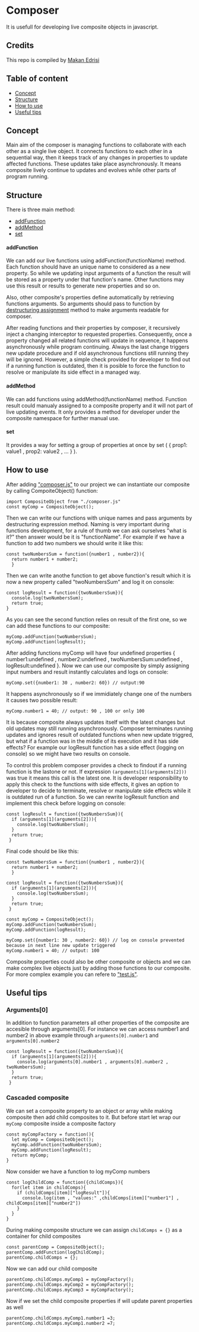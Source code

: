 Composer
==========
It is usefull for developing live composite objects in javascript. 

## Credits

This repo is compiled by [Makan Edrisi](https://github.com/makannew)

## Table of content
- [Concept](https://github.com/makannew/Composer/blob/master/README.md#concept)
- [Structure](https://github.com/makannew/Composer/blob/master/README.md#Structure)
- [How to use](https://github.com/makannew/Composer/blob/master/README.md#How-to-use)
- [Useful tips](https://github.com/makannew/Composer/blob/master/README.md#Useful-tips)

## Concept

Main aim of the composer is managing functions to collaborate with each other as a single live object. It connects functions to each other in a sequential way, then it keeps track of any changes in properties to update affected functions. These updates take place asynchronously. It means composite lively continue to updates and evolves while other parts of program running.

## Structure

There is three main method:

- [addFunction](https://github.com/makannew/Composer/blob/master/README.md#addfunction)
- [addMethod](https://github.com/makannew/Composer/blob/master/README.md#addmethod)
- [set](https://github.com/makannew/Composer/blob/master/README.md#set)

#### addFunction

We can add our live functions using addFunction(functionName) method. Each function should have an unique name to considered as a new property. So while we updating input arguments of a function the result will be stored as a property under that function's name. Other functions may use this result or results to generate new properties and so on.

Also, other composite's properties define automatically by retrieving functions arguments. So arguments should pass to function by [destructuring assignment](https://developer.mozilla.org/en-US/docs/Web/JavaScript/Reference/Operators/Destructuring_assignment) method to make arguments readable for composer.

After reading functions and their properties by composer, it recursively inject a changing interceptor to requested properties. Consequently, once a property changed all related functions will update in sequence, it happens asynchronously while program continuing. Always the last change triggers new update procedure and if old asynchronous functions still running they will be ignored. However, a simple check provided for developer to find out if a running function is outdated, then it is posible to force the function to resolve or manipulate its side effect in a managed way.

#### addMethod

We can add functions using addMethod(functionName) method. Function result could manualy assigned to a composite property and it will not part of live updating events. It only provides a method for developer under the composite namespace for further manual use.

#### set

It provides a way for setting a group of properties at once by set ( { prop1: value1 , prop2: value2 , ... } ).

## How to use

After adding ["composer.js"](composer.js) to our project we can instantiate our composite by calling CompoiteObject() function:
```
import CompositeObject from "./composer.js"
const myComp = CompositeObject();
```
Then we can write our functions with unique names and pass arguments by destructuring expression method. Naming is very important during functions development, for a rule of thumb we can ask ourselves "what is it?" then answer would be it is "functionName".
For example if we have a function to add two numbers we should write it like this:
```
const twoNumbersSum = function({number1 , number2}){
  return number1 + number2;
  }
```
Then we can write anothe function to get above function's result which it is now a new property called "twoNumbersSum" and log it on console:
```
const logResult = function({twoNumbersSum}){
  console.log(twoNumbersSum);
  return true;
}
```
As you can see the second function relies on result of the first one, so we can add these functions to our composite:
```
myComp.addFunction(twoNumbersSum);
myComp.addFunction(logResult);
```
After adding functions myComp will have four undefined properties { number1:undefined , number2:undefined , twoNumbersSum:undefined , logResult:undefined }.
Now we can use our composite by simply assigning input numbers and result instantly calculates and logs on console:
```
myComp.set({number1: 30 , number2: 60}) // output:90
```
It happens asynchronously so if we immidiately change one of the numbers it causes two possible result:
```
myComp.number1 = 40; // output: 90 , 100 or only 100
```
It is because composite always updates itself with the latest changes but old updates may still running asynchronously. Composer terminates running updates and ignores result of outdated functions when new update triggred, but what if a function was in the middle of its execution and it has side effects? For example our logResult function has a side effect (logging on console) so we might have two results on console. 

To control this problem composer provides a check to findout if a running function is the lastone or not. If expression `(arguments[1](arguments[2]))` was true it means this call is the latest one.  It is developer responsibility to apply this check to the functions with side effects, it gives an option to developer to decide to terminate, resolve or manipulate side effects while it is outdated run of a function. So we can rewrite logResult function and implement this check before logging on console:
```
const logResult = function({twoNumbersSum}){
  if (arguments[1](arguments[2])){
    console.log(twoNumbersSum);
  }
  return true;
 }
```
Final code should be like this:
```
const twoNumbersSum = function({number1 , number2}){
  return number1 + number2;
  }
  
const logResult = function({twoNumbersSum}){
  if (arguments[1](arguments[2])){
    console.log(twoNumbersSum);
  }
  return true;
 }
 
const myComp = CompositeObject();
myComp.addFunction(twoNumbersSum);
myComp.addFunction(logResult);

myComp.set({number1: 30 , number2: 60}) // log on console prevented because in next line new update triggered
myComp.number1 = 40; // output: 100
```
Composite properties could also be other composite or objects and we can make complex live objects just by adding those functions to our composite. For more complex example you can refere to ["test.js"](test.js).

## Useful tips

### Arguments[0]

In addition to function parameters all other properties of the composite are accesible through arguments[0]. For instance we can access number1 and number2 in above example through `arguments[0].number1` and `arguments[0].number2`

```
const logResult = function({twoNumbersSum}){
  if (arguments[1](arguments[2])){
    console.log(arguments[0].number1 , arguments[0].number2 , twoNumbersSum);
  }
  return true;
 }
```

### Cascaded composite

We can set a composite property to an object or array while making composite then add child composites to it. But before start let wrap our `myComp` composite inside a composite factory
```
const myCompFactory = function(){
  let myComp = CompositeObject();
  myComp.addFunction(twoNumbersSum);
  myComp.addFunction(logResult);
  return myComp;
}
```
Now consider we have a function to log myComp numbers
```
const logChildComp = function({childComps}){
  for(let item in childComps){
    if (childComps[item]["logResult"]){
      console.log(item , "values:" ,childComps[item]["number1"] , childComps[item]["number2"])
    }
  }
}

```
During making composite structure we can assign `childComps = {}` as a container for child composites
```
const parentComp = CompositeObject();
parentComp.addFunction(logChildComp);
parentComp.childComps = {};
```
Now we can add our child composite
```
parentComp.childComps.myComp1 = myCompFactory();
parentComp.childComps.myComp2 = myCompFactory();
parentComp.childComps.myComp3 = myCompFactory();
```
Now if we set the child composite properties if will update parent properties as well
```
parentComp.childComps.myComp1.number1 =3;
parentComp.childComps.myComp1.number2 =7;
```
